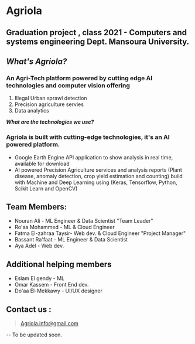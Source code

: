 # **Agriola**

## Graduation project , class 2021 - Computers and systems engineering Dept. Mansoura University.
## ***What's Agriola?***
### An Agri-Tech platform powered by cutting edge AI technologies and computer vision offering
1. Illegal Urban sprawl detection
2. Precision agriculture servies
3. Data analytics 

***What are the technologies we use?***
### Agriola is built with cutting-edge technologies, it's an AI powered platform. 

- Google Earth Engine API application to show analysis in real time, available for download
- AI powered Precision Agriculture services and analysis reports (Plant disease, anomaly detection, crop yield estimation and counting) build with Machine and Deep Learning using (Keras, Tensorflow, Python, Scikit Learn and OpenCV)


## Team Members:

 - Nouran Ali  - ML Engineer & Data Scientist  "Team Leader"
 - Ro'aa Mohammed - ML & Cloud Engineer 
 - Fatma El-zahraa Taysir- Web dev. & Cloud Engineer  "Project Manager"
 - Bassant Ra'faat - ML Engineer & Data Scientist
 - Aya Adel  - Web dev.
 ## Additional helping members
 
 - Eslam El gendy  - ML 
 - Omar Kassem - Front End dev.
 - Do'aa El-Mekkawy  - UI/UX designer

## **Contact us** :

> Agriola.info@gmail.com
>
-- To be updated soon.


